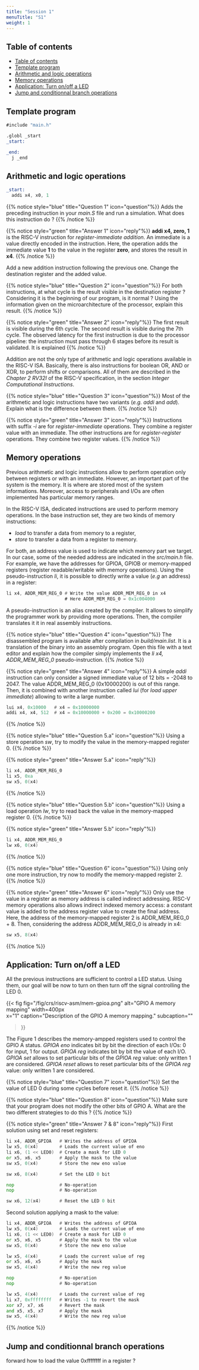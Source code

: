 ```yaml
---
title: "Session 1"
menuTitle: "S1"
weight: 1
---
```


## Table of contents
- [Table of contents](#table-of-contents)
- [Template program](#template-program)
- [Arithmetic and logic operations](#arithmetic-and-logic-operations)
- [Memory operations](#memory-operations)
- [Application: Turn on/off a LED](#application-turn-onoff-a-led)
- [Jump and conditionnal branch operations](#jump-and-conditionnal-branch-operations)

## Template program




```asm
#include "main.h"

.globl _start
_start:

_end:
  j _end
```

## Arithmetic and logic operations

```asm
_start:
  addi x4, x0, 1
```

{{% notice style="blue" title="Question 1" icon="question"%}}
Adds the preceding instruction in your *main.S* file and run a simulation.
What does this instruction do ?
{{% /notice %}}

{{% notice style="green" title="Answer 1" icon="reply"%}}
**addi x4, zero, 1** is the RISC-V instruction for *register-immediate addition*.
An immediate is a value directly encoded in the instruction.
Here, the operation adds the immediate value **1** to the value in the register **zero**, and stores the result in **x4**.
{{% /notice %}}

Add a new addition instruction following the previous one.
Change the destination register and the added value.

{{% notice style="blue" title="Question 2" icon="question"%}}
For both instructions, at what cycle is the result visible in the destination register ?
Considering it is the beginning of our program, is it normal ?
Using the information given on the microarchitecture of the processor, explain this result.
{{% /notice %}}

{{% notice style="green" title="Answer 2" icon="reply"%}}
The first result is visible during the 6th cycle.
The second result is visible during the 7th cycle.
The observed latency for the first instruction is due to the processor pipeline: the instruction must pass through 6 stages before its result is validated.
It is explained
{{% /notice %}}

Addition are not the only type of arithmetic and logic operations available in the RISC-V ISA.
Basically, there is also instructions for boolean OR, AND or XOR, to perform shifts or comparisons.
All of them are described in the *Chapter 2 RV32I* of the RISC-V specification, in the section *Integer Computational Instructions*.

{{% notice style="blue" title="Question 3" icon="question"%}}
Most of the arithmetic and logic instructions have two variants (*e.g.* *addi* and *add*).
Explain what is the difference between them.
{{% /notice %}}

{{% notice style="green" title="Answer 3" icon="reply"%}}
Instructions with suffix *-i* are for *register-immediate* operations.
They combine a register value with an immediate.
The other instructions are for *register-register* operations.
They combine two register values.
{{% /notice %}}

## Memory operations

Previous arithmetic and logic instructions allow to perform operation only between registers or with an immediate.
However, an important part of the system is the memory.
It is where are stored most of the system informations.
Moreover, access to peripherals and I/Os are often implemented has particular memory ranges.

In the RISC-V ISA, dedicated instructions are used to perform memory operations.
In the base instruction set, they are two kinds of memory instructions:
- *load* to transfer a data from memory to a register,
- *store* to transfer a data from a register to memory.

For both, an address value is used to indicate which memory part we target.
In our case, some of the needed address are indicated in the *src/main.h* file.
For example, we have the addresses for GPIOA, GPIOB or memory-mapped registers (register readable/writable with memory operations).
Using the pseudo-instruction *li*, it is possible to directly write a value (*e.g* an address) in a register:
```asm
li x4, ADDR_MEM_REG_0 # Write the value ADDR_MEM_REG_0 in x4
                      # Here ADDR_MEM_REG_0 = 0x1c004000
```
A pseudo-instruction is an alias created by the compiler.
It allows to simplify the programmer work by providing more operations.
Then, the compiler translates it it in real assembly instructions.

{{% notice style="blue" title="Question 4" icon="question"%}}
The disassembled program is available after compilation in *build/main.list*.
It is a translation of the binary into an assembly program.
Open this file with a text editor and explain how the compiler simply implements the *li x4, ADDR_MEM_REG_0* pseudo-instruction.
{{% /notice %}}

{{% notice style="green" title="Answer 4" icon="reply"%}}
A simple *addi* instruction can only consider a signed immediate value of 12 bits = -2048 to 2047.
The value ADDR_MEM_REG_0 (0x10000200) is out of this range.
Then, it is combined with another instruction called *lui* (for *load upper immediate*) allowing to write a large number.

```asm
lui	x4, 0x10000   # x4 = 0x10000000
addi x4, x4, 512  # x4 = 0x10000000 + 0x200 = 0x10000200
```
{{% /notice %}}

{{% notice style="blue" title="Question 5.a" icon="question"%}}
Using a store operation *sw*, try to modify the value in the memory-mapped register 0.
{{% /notice %}}

{{% notice style="green" title="Answer 5.a" icon="reply"%}}
```asm
li x4, ADDR_MEM_REG_0
li x5, 0xa
sw x5, 0(x4)
```
{{% /notice %}}

{{% notice style="blue" title="Question 5.b" icon="question"%}}
Using a load operation *lw*, try to read back the value in the memory-mapped register 0. 
{{% /notice %}}

{{% notice style="green" title="Answer 5.b" icon="reply"%}}
```asm
li x4, ADDR_MEM_REG_0
lw x6, 0(x4)
```
{{% /notice %}}

{{% notice style="blue" title="Question 6" icon="question"%}}
Using only one more instruction, try now to modify the memory-mapped register 2.
{{% /notice %}}

{{% notice style="green" title="Answer 6" icon="reply"%}}
Only use the value in a register as memory address is called indirect addressing.
RISC-V memory operations also allows indirect indexed memory access: a constant value is added to the address register value to create the final address.
Here, the address of the memory-mapped register 2 is ADDR_MEM_REG_0 + 8.
Then, considering the address ADDR_MEM_REG_0 is already in x4:

```asm
sw x5, 8(x4)
```
{{% /notice %}}

## Application: Turn on/off a LED

All the previous instructions are sufficient to control a LED status.
Using them, our goal will be now to turn on then turn off the signal controlling the LED 0.

{{< fig 
  fig="/fig/crs/riscv-asm/mem-gpioa.png"
  alt="GPIO A memory mapping" 
  width=400px   
  x="1"
  caption="Description of the GPIO A memory mapping."
  subcaption=""
>}}

The Figure 1 describes the memory-ampped registers used to control the GPIO A status.
*GPIOA eno* indicates bit by bit the direction of each I/Os: 0 for input, 1 for output.
*GPIOA reg* indicates bit by bit the value of each I/O.
*GPIOA set* allows to set particular bits of the *GPIOA reg* value: only written 1 are considered.
*GPIOA reset* allows to reset particular bits of the *GPIOA reg* value: only written 1 are considered.

{{% notice style="blue" title="Question 7" icon="question"%}}
Set the value of LED 0 during some cycles before reset it.
{{% /notice %}}

{{% notice style="blue" title="Question 8" icon="question"%}}
Make sure that your program does not modify the other bits of GPIO A.
What are the two different strategies to do this ?
{{% /notice %}}

{{% notice style="green" title="Answer 7 & 8" icon="reply"%}}
First solution using set and reset registers:
```asm
li x4, ADDR_GPIOA   # Writes the address of GPIOA
lw x5, 0(x4)        # Loads the current value of eno
li x6, (1 << LED0)  # Create a mask for LED 0
or x5, x6, x5       # Apply the mask to the value
sw x5, 0(x4)        # Store the new eno value

sw x6, 8(x4)        # Set the LED 0 bit

nop                 # No-operation
nop                 # No-operation

sw x6, 12(x4)       # Reset the LED 0 bit
```
Second solution applying a mask to the value:
```asm
li x4, ADDR_GPIOA   # Writes the address of GPIOA
lw x5, 0(x4)        # Loads the current value of eno
li x6, (1 << LED0)  # Create a mask for LED 0
or x5, x6, x5       # Apply the mask to the value
sw x5, 0(x4)        # Store the new eno value

lw x5, 4(x4)        # Loads the current value of reg
or x5, x6, x5       # Apply the mask
sw x5, 4(x4)        # Write the new reg value

nop                 # No-operation
nop                 # No-operation

lw x5, 4(x4)        # Loads the current value of reg
li x7, 0xffffffff   # Writes -1 to revert the mask
xor x7, x7, x6      # Revert the mask
and x5, x5, x7      # Apply the mask
sw x5, 4(x4)        # Write the new reg value
```
{{% /notice %}}


## Jump and conditionnal branch operations
forward
how to load the value 0xffffffff in a register ?